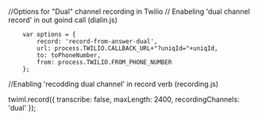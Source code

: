 //Options for "Dual" channel recording in Twilio
// Enabeling 'dual channel record'  in out goind call (dialin.js)

        var options = {
            record: 'record-from-answer-dual',
            url: process.TWILIO.CALLBACK_URL+"?uniqId="+uniqId,
            to: toPhoneNumber,
            from: process.TWILIO.FROM_PHONE_NUMBER
        };


//Enabling 'recodding dual channel' in record verb (recording.js)

 twiml.record({ transcribe: false, maxLength: 2400, recordingChannels: 'dual' });


